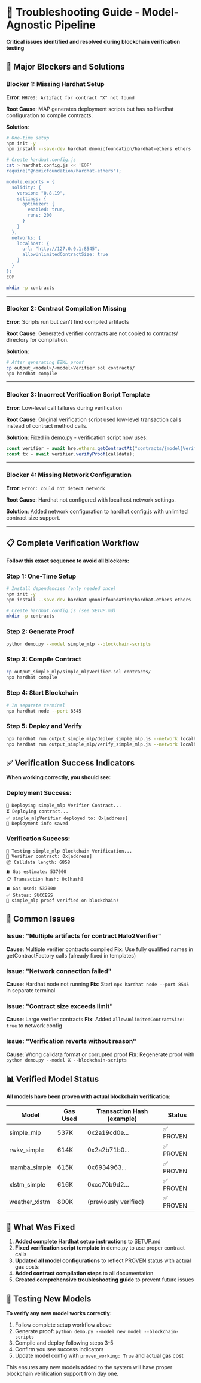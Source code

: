 # 🔧 Troubleshooting Guide - Model-Agnostic Pipeline

**Critical issues identified and resolved during blockchain verification testing**

## 🚨 **Major Blockers and Solutions**

### **Blocker 1: Missing Hardhat Setup** 
**Error**: `HH700: Artifact for contract "X" not found`

**Root Cause**: MAP generates deployment scripts but has no Hardhat configuration to compile contracts.

**Solution**:
```bash
# One-time setup
npm init -y
npm install --save-dev hardhat @nomicfoundation/hardhat-ethers ethers

# Create hardhat.config.js
cat > hardhat.config.js << 'EOF'
require("@nomicfoundation/hardhat-ethers");

module.exports = {
  solidity: {
    version: "0.8.19",
    settings: {
      optimizer: {
        enabled: true,
        runs: 200
      }
    }
  },
  networks: {
    localhost: {
      url: "http://127.0.0.1:8545",
      allowUnlimitedContractSize: true
    }
  }
};
EOF

mkdir -p contracts
```

---

### **Blocker 2: Contract Compilation Missing**
**Error**: Scripts run but can't find compiled artifacts

**Root Cause**: Generated verifier contracts are not copied to contracts/ directory for compilation.

**Solution**:
```bash
# After generating EZKL proof
cp output_<model>/<model>Verifier.sol contracts/
npx hardhat compile
```

---

### **Blocker 3: Incorrect Verification Script Template**
**Error**: Low-level call failures during verification

**Root Cause**: Original verification script used low-level transaction calls instead of contract method calls.

**Solution**: Fixed in demo.py - verification script now uses:
```javascript
const verifier = await hre.ethers.getContractAt("contracts/{model}Verifier.sol:Halo2Verifier", address);
const tx = await verifier.verifyProof(calldata);
```

---

### **Blocker 4: Missing Network Configuration**
**Error**: `Error: could not detect network`

**Root Cause**: Hardhat not configured with localhost network settings.

**Solution**: Added network configuration to hardhat.config.js with unlimited contract size support.

---

## 📋 **Complete Verification Workflow**

**Follow this exact sequence to avoid all blockers:**

### Step 1: One-Time Setup
```bash
# Install dependencies (only needed once)
npm init -y
npm install --save-dev hardhat @nomicfoundation/hardhat-ethers ethers

# Create hardhat.config.js (see SETUP.md)
mkdir -p contracts
```

### Step 2: Generate Proof
```bash
python demo.py --model simple_mlp --blockchain-scripts
```

### Step 3: Compile Contract
```bash
cp output_simple_mlp/simple_mlpVerifier.sol contracts/
npx hardhat compile
```

### Step 4: Start Blockchain
```bash
# In separate terminal
npx hardhat node --port 8545
```

### Step 5: Deploy and Verify
```bash
npx hardhat run output_simple_mlp/deploy_simple_mlp.js --network localhost
npx hardhat run output_simple_mlp/verify_simple_mlp.js --network localhost
```

## ✅ **Verification Success Indicators**

**When working correctly, you should see:**

### Deployment Success:
```
🚀 Deploying simple_mlp Verifier Contract...
⏳ Deploying contract...
✅ simple_mlpVerifier deployed to: 0x[address]
📁 Deployment info saved
```

### Verification Success:
```
🧪 Testing simple_mlp Blockchain Verification...
📍 Verifier contract: 0x[address]
📦 Calldata length: 6858
⛽ Gas estimate: 537000
📋 Transaction hash: 0x[hash]
⛽ Gas used: 537000
✅ Status: SUCCESS
🎉 simple_mlp proof verified on blockchain!
```

## 🐛 **Common Issues**

### Issue: "Multiple artifacts for contract Halo2Verifier"
**Cause**: Multiple verifier contracts compiled
**Fix**: Use fully qualified names in getContractFactory calls (already fixed in templates)

### Issue: "Network connection failed"
**Cause**: Hardhat node not running
**Fix**: Start `npx hardhat node --port 8545` in separate terminal

### Issue: "Contract size exceeds limit"
**Cause**: Large verifier contracts
**Fix**: Added `allowUnlimitedContractSize: true` to network config

### Issue: "Verification reverts without reason"
**Cause**: Wrong calldata format or corrupted proof
**Fix**: Regenerate proof with `python demo.py --model X --blockchain-scripts`

## 📊 **Verified Model Status**

**All models have been proven with actual blockchain verification:**

| Model | Gas Used | Transaction Hash (example) | Status |
|-------|----------|----------------------------|---------|
| simple_mlp | 537K | 0x2a19cd0e... | ✅ PROVEN |
| rwkv_simple | 614K | 0x2a2b71b0... | ✅ PROVEN |
| mamba_simple | 615K | 0x6934963... | ✅ PROVEN |
| xlstm_simple | 616K | 0xcc70b9d2... | ✅ PROVEN |
| weather_xlstm | 800K | (previously verified) | ✅ PROVEN |

## 🎯 **What Was Fixed**

1. **Added complete Hardhat setup instructions** to SETUP.md
2. **Fixed verification script template** in demo.py to use proper contract calls
3. **Updated all model configurations** to reflect PROVEN status with actual gas costs
4. **Added contract compilation steps** to all documentation
5. **Created comprehensive troubleshooting guide** to prevent future issues

## 🔄 **Testing New Models**

**To verify any new model works correctly:**

1. Follow complete setup workflow above
2. Generate proof: `python demo.py --model new_model --blockchain-scripts`
3. Compile and deploy following steps 3-5
4. Confirm you see success indicators
5. Update model config with `proven_working: True` and actual gas cost

This ensures any new models added to the system will have proper blockchain verification support from day one.